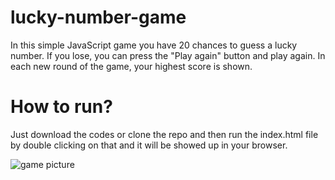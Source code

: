 # lucky-number-game

In this simple JavaScript game you have 20 chances to guess a lucky number. If you lose, you can press the "Play again" button and play again. In each new round of the game, your highest score is shown.

# How to run?

Just download the codes or clone the repo and then run the index.html file by double clicking on that and it will be showed up in your browser.

![game picture]('./game.png')
